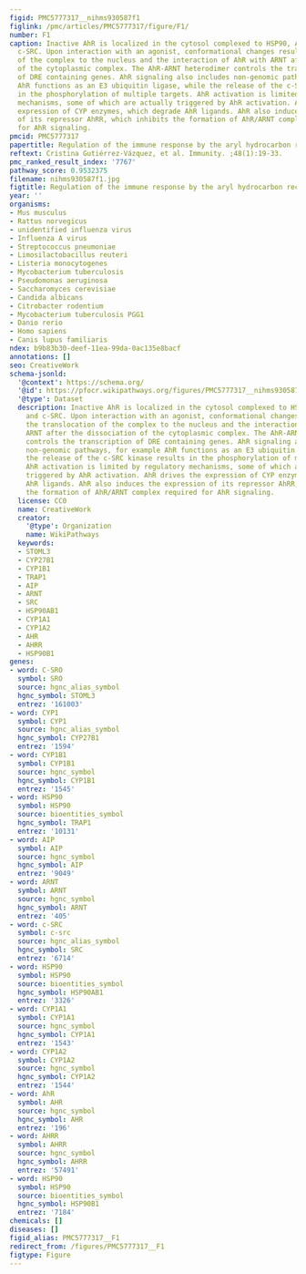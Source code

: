 ```yaml
---
figid: PMC5777317__nihms930587f1
figlink: /pmc/articles/PMC5777317/figure/F1/
number: F1
caption: Inactive AhR is localized in the cytosol complexed to HSP90, AIP, p23 and
  c-SRC. Upon interaction with an agonist, conformational changes result in the translocation
  of the complex to the nucleus and the interaction of AhR with ARNT after the dissociation
  of the cytoplasmic complex. The AhR-ARNT heterodimer controls the transcription
  of DRE containing genes. AhR signaling also includes non-genomic pathways, for example
  AhR functions as an E3 ubiquitin ligase, while the release of the c-SRC kinase results
  in the phosphorylation of multiple targets. AhR activation is limited by regulatory
  mechanisms, some of which are actually triggered by AhR activation. AhR drives the
  expression of CYP enzymes, which degrade AhR ligands. AhR also induces the expression
  of its repressor AhRR, which inhibits the formation of AhR/ARNT complex required
  for AhR signaling.
pmcid: PMC5777317
papertitle: Regulation of the immune response by the aryl hydrocarbon receptor.
reftext: Cristina Gutiérrez-Vázquez, et al. Immunity. ;48(1):19-33.
pmc_ranked_result_index: '7767'
pathway_score: 0.9532375
filename: nihms930587f1.jpg
figtitle: Regulation of the immune response by the aryl hydrocarbon receptor
year: ''
organisms:
- Mus musculus
- Rattus norvegicus
- unidentified influenza virus
- Influenza A virus
- Streptococcus pneumoniae
- Limosilactobacillus reuteri
- Listeria monocytogenes
- Mycobacterium tuberculosis
- Pseudomonas aeruginosa
- Saccharomyces cerevisiae
- Candida albicans
- Citrobacter rodentium
- Mycobacterium tuberculosis PGG1
- Danio rerio
- Homo sapiens
- Canis lupus familiaris
ndex: b9b83b30-deef-11ea-99da-0ac135e8bacf
annotations: []
seo: CreativeWork
schema-jsonld:
  '@context': https://schema.org/
  '@id': https://pfocr.wikipathways.org/figures/PMC5777317__nihms930587f1.html
  '@type': Dataset
  description: Inactive AhR is localized in the cytosol complexed to HSP90, AIP, p23
    and c-SRC. Upon interaction with an agonist, conformational changes result in
    the translocation of the complex to the nucleus and the interaction of AhR with
    ARNT after the dissociation of the cytoplasmic complex. The AhR-ARNT heterodimer
    controls the transcription of DRE containing genes. AhR signaling also includes
    non-genomic pathways, for example AhR functions as an E3 ubiquitin ligase, while
    the release of the c-SRC kinase results in the phosphorylation of multiple targets.
    AhR activation is limited by regulatory mechanisms, some of which are actually
    triggered by AhR activation. AhR drives the expression of CYP enzymes, which degrade
    AhR ligands. AhR also induces the expression of its repressor AhRR, which inhibits
    the formation of AhR/ARNT complex required for AhR signaling.
  license: CC0
  name: CreativeWork
  creator:
    '@type': Organization
    name: WikiPathways
  keywords:
  - STOML3
  - CYP27B1
  - CYP1B1
  - TRAP1
  - AIP
  - ARNT
  - SRC
  - HSP90AB1
  - CYP1A1
  - CYP1A2
  - AHR
  - AHRR
  - HSP90B1
genes:
- word: C-SRO
  symbol: SRO
  source: hgnc_alias_symbol
  hgnc_symbol: STOML3
  entrez: '161003'
- word: CYP1
  symbol: CYP1
  source: hgnc_alias_symbol
  hgnc_symbol: CYP27B1
  entrez: '1594'
- word: CYP1B1
  symbol: CYP1B1
  source: hgnc_symbol
  hgnc_symbol: CYP1B1
  entrez: '1545'
- word: HSP90
  symbol: HSP90
  source: bioentities_symbol
  hgnc_symbol: TRAP1
  entrez: '10131'
- word: AIP
  symbol: AIP
  source: hgnc_symbol
  hgnc_symbol: AIP
  entrez: '9049'
- word: ARNT
  symbol: ARNT
  source: hgnc_symbol
  hgnc_symbol: ARNT
  entrez: '405'
- word: c-SRC
  symbol: c-src
  source: hgnc_alias_symbol
  hgnc_symbol: SRC
  entrez: '6714'
- word: HSP90
  symbol: HSP90
  source: bioentities_symbol
  hgnc_symbol: HSP90AB1
  entrez: '3326'
- word: CYP1A1
  symbol: CYP1A1
  source: hgnc_symbol
  hgnc_symbol: CYP1A1
  entrez: '1543'
- word: CYP1A2
  symbol: CYP1A2
  source: hgnc_symbol
  hgnc_symbol: CYP1A2
  entrez: '1544'
- word: AhR
  symbol: AHR
  source: hgnc_symbol
  hgnc_symbol: AHR
  entrez: '196'
- word: AHRR
  symbol: AHRR
  source: hgnc_symbol
  hgnc_symbol: AHRR
  entrez: '57491'
- word: HSP90
  symbol: HSP90
  source: bioentities_symbol
  hgnc_symbol: HSP90B1
  entrez: '7184'
chemicals: []
diseases: []
figid_alias: PMC5777317__F1
redirect_from: /figures/PMC5777317__F1
figtype: Figure
---
```

